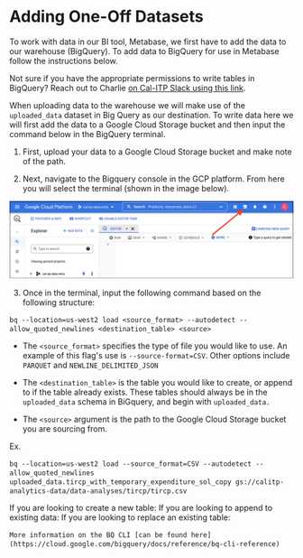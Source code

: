 # Adding One-Off Datasets
To work with data in our BI tool, Metabase, we first have to add the data to our warehouse (BigQuery). To add data to BigQuery for use in Metabase follow the instructions below.

Not sure if you have the appropriate permissions to write tables in BigQuery? Reach out to Charlie <a href="https://cal-itp.slack.com/team/U027GAVHFST" target="_blank">on Cal-ITP Slack using this link</a>.

When uploading data to the warehouse we will make use of the `uploaded_data` dataset in Big Query as our destination. To write data here we will first add the data to a Google Cloud Storage bucket and then input the command below in the BigQuery terminal.

1. First, upload your data to a Google Cloud Storage bucket and make note of the path.

2. Next, navigate to the Bigquery console in the GCP platform. From here you will select the terminal (shown in the image below).

![Collection Matrix](assets/open_bq_terminal_border.png)

3. Once in the terminal, input the following command based on the following structure:
```
bq --location=us-west2 load <source_format> --autodetect --allow_quoted_newlines <destination_table> <source>
```

* The `<source_format>` specifies the type of file you would like to use. An example of this flag's use is `--source-format=CSV`. Other options include `PARQUET` and `NEWLINE_DELIMITED_JSON`

* The `<destination_table>` is the table you would like to create, or append to if the table already exists. These tables should always be in the `uploaded_data` schema in BiGquery, and begin with `uploaded_data.`

* The `<source>` argument is the path to the Google Cloud Storage bucket you are sourcing from.

Ex.
```
bq --location=us-west2 load --source_format=CSV --autodetect --allow_quoted_newlines uploaded_data.tircp_with_temporary_expenditure_sol_copy gs://calitp-analytics-data/data-analyses/tircp/tircp.csv
```

If you are looking to create a new table:
If you are looking to append to existing data:
If you are looking to replace an existing table:

```{admonition}
More information on the BQ CLI [can be found here](https://cloud.google.com/bigquery/docs/reference/bq-cli-reference)
```
